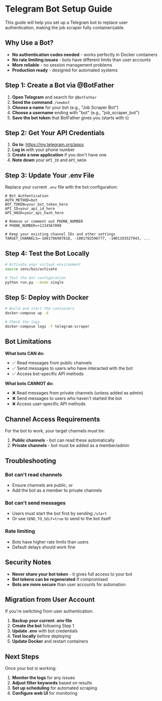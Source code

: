 # Telegram Bot Setup Guide

This guide will help you set up a Telegram bot to replace user authentication, making the job scraper fully containerizable.

## Why Use a Bot?

- **No authentication codes needed** - works perfectly in Docker containers
- **No rate limiting issues** - bots have different limits than user accounts
- **More reliable** - no session management problems
- **Production ready** - designed for automated systems

## Step 1: Create a Bot via @BotFather

1. **Open Telegram** and search for `@BotFather`
2. **Send the command**: `/newbot`
3. **Choose a name** for your bot (e.g., "Job Scraper Bot")
4. **Choose a username** ending with "bot" (e.g., "job_scraper_bot")
5. **Save the bot token** that BotFather gives you (starts with `5`)

## Step 2: Get Your API Credentials

1. **Go to**: https://my.telegram.org/apps
2. **Log in** with your phone number
3. **Create a new application** if you don't have one
4. **Note down** your `API_ID` and `API_HASH`

## Step 3: Update Your .env File

Replace your current `.env` file with the bot configuration:

```env
# Bot Authentication
AUTH_METHOD=bot
BOT_TOKEN=your_bot_token_here
API_ID=your_api_id_here
API_HASH=your_api_hash_here

# Remove or comment out PHONE_NUMBER
# PHONE_NUMBER=+1234567890

# Keep your existing channel IDs and other settings
TARGET_CHANNELS=-1001786987818, -1001782596777, -1001193527943, ...
```

## Step 4: Test the Bot Locally

```bash
# Activate your virtual environment
source venv/bin/activate

# Test the bot configuration
python run.py --mode single
```

## Step 5: Deploy with Docker

```bash
# Build and start the containers
docker-compose up -d

# Check the logs
docker-compose logs -f telegram-scraper
```

## Bot Limitations

**What bots CAN do:**

- ✅ Read messages from public channels
- ✅ Send messages to users who have interacted with the bot
- ✅ Access bot-specific API methods

**What bots CANNOT do:**

- ❌ Read messages from private channels (unless added as admin)
- ❌ Send messages to users who haven't started the bot
- ❌ Access user-specific API methods

## Channel Access Requirements

For the bot to work, your target channels must be:

1. **Public channels** - bot can read these automatically
2. **Private channels** - bot must be added as a member/admin

## Troubleshooting

### Bot can't read channels

- Ensure channels are public, or
- Add the bot as a member to private channels

### Bot can't send messages

- Users must start the bot first by sending `/start`
- Or use `SEND_TO_SELF=true` to send to the bot itself

### Rate limiting

- Bots have higher rate limits than users
- Default delays should work fine

## Security Notes

- **Never share your bot token** - it gives full access to your bot
- **Bot tokens can be regenerated** if compromised
- **Bots are more secure** than user accounts for automation

## Migration from User Account

If you're switching from user authentication:

1. **Backup your current .env file**
2. **Create the bot** following Step 1
3. **Update .env** with bot credentials
4. **Test locally** before deploying
5. **Update Docker** and restart containers

## Next Steps

Once your bot is working:

1. **Monitor the logs** for any issues
2. **Adjust filter keywords** based on results
3. **Set up scheduling** for automated scraping
4. **Configure web UI** for monitoring

